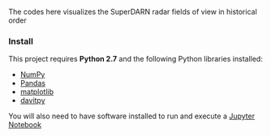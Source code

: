 The codes here visualizes the SuperDARN radar fields of view in historical order

### Install

This project requires **Python 2.7** and the following Python libraries installed:

- [NumPy](http://www.numpy.org/)
- [Pandas](http://pandas.pydata.org/)
- [matplotlib](http://matplotlib.org/)
- [davitpy](https://github.com/vtsuperdarn/davitpy)

You will also need to have software installed to run and execute a [Jupyter Notebook](http://ipython.org/notebook.html)

